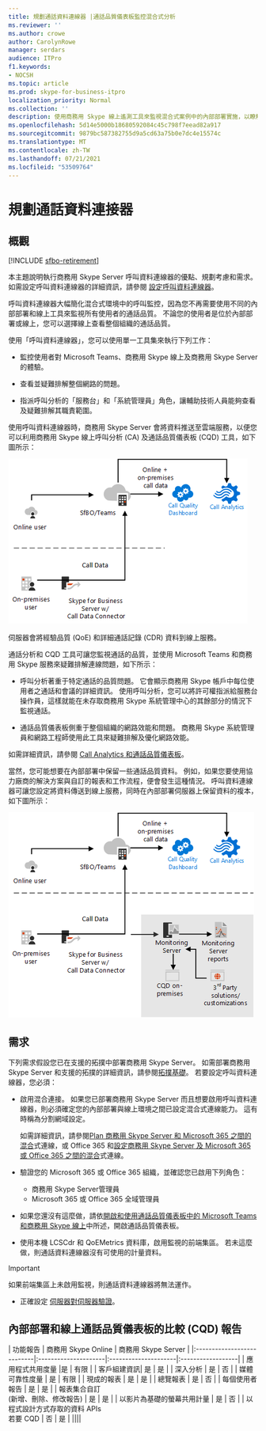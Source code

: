```yaml
---
title: 規劃通話資料連線器 |通話品質儀表板監控混合式分析
ms.reviewer: ''
ms.author: crowe
author: CarolynRowe
manager: serdars
audience: ITPro
f1.keywords:
- NOCSH
ms.topic: article
ms.prod: skype-for-business-itpro
localization_priority: Normal
ms.collection: ''
description: 使用商務用 Skype 線上遙測工具來監視混合式案例中的內部部署實施，以瞭解如何使用線上遙測工具。
ms.openlocfilehash: 5d14e5000b18680592084c45c798f7eead82a917
ms.sourcegitcommit: 9879bc587382755d9a5cd63a75b0e7dc4e15574c
ms.translationtype: MT
ms.contentlocale: zh-TW
ms.lasthandoff: 07/21/2021
ms.locfileid: "53509764"
---
```

# <a name="plan-call-data-connector"></a>規劃通話資料連接器

## <a name="overview"></a>概觀

[!INCLUDE [sfbo-retirement](../../Hub/includes/sfbo-retirement.md)]

本主題說明執行商務用 Skype Server 呼叫資料連線器的優點、規劃考慮和需求。 如需設定呼叫資料連線器的詳細資訊，請參閱 [設定呼叫資料連線器](configure-call-data-connector.md)。


呼叫資料連線器大幅簡化混合式環境中的呼叫監控，因為您不再需要使用不同的內部部署和線上工具來監視所有使用者的通話品質。 不論您的使用者是位於內部部署或線上，您可以選擇線上查看整個組織的通話品質。

使用「呼叫資料連線器」，您可以使用單一工具集來執行下列工作：

- 監控使用者對 Microsoft Teams、商務用 Skype 線上及商務用 Skype Server 的體驗。

- 查看並疑難排解整個網路的問題。

- 指派呼叫分析的「服務台」和「系統管理員」角色，讓輔助技術人員能夠查看及疑難排解其職責範圍。

使用呼叫資料連線器時，商務用 Skype Server 會將資料推送至雲端服務，以便您可以利用商務用 Skype 線上呼叫分析 (CA) 及通話品質儀表板 (CQD) 工具，如下圖所示：

![SfB 雲端語音信箱](../../sfbserver2019/media/call-data-connector-plan-1.png)

伺服器會將經驗品質 (QoE) 和詳細通話記錄 (CDR) 資料到線上服務。

通話分析和 CQD 工具可讓您監視通話的品質，並使用 Microsoft Teams 和商務用 Skype 服務來疑難排解連線問題，如下所示：

- 呼叫分析著重于特定通話的品質問題。 它會顯示商務用 Skype 帳戶中每位使用者之通話和會議的詳細資訊。  使用呼叫分析，您可以將許可權指派給服務台操作員，這樣就能在未存取商務用 Skype 系統管理中心的其餘部分的情況下監視通話。

- 通話品質儀表板側重于整個組織的網路效能和問題。 商務用 Skype 系統管理員和網路工程師使用此工具來疑難排解及優化網路效能。

如需詳細資訊，請參閱 [Call Analytics 和通話品質儀表板](/SkypeForBusiness/using-call-quality-in-your-organization/difference-between-call-analytics-and-call-quality-dashboard)。

當然，您可能想要在內部部署中保留一些通話品質資料。 例如，如果您要使用協力廠商的解決方案與自訂的報表和工作流程，便會發生這種情況。  呼叫資料連線器可讓您設定將資料傳送到線上服務，同時在內部部署伺服器上保留資料的複本，如下圖所示：

![SfB 雲端語音信箱](../../sfbserver2019/media/call-data-connector-plan-2.png)

## <a name="requirements"></a>需求

下列需求假設您已在支援的拓撲中部署商務用 Skype Server。  如需部署商務用 Skype Server 和支援的拓撲的詳細資訊，請參閱[拓撲基礎](../../SfbServer/plan-your-deployment/topology-basics/topology-basics.md)。 若要設定呼叫資料連線器，您必須：

- 啟用混合連接。 如果您已部署商務用 Skype Server 而且想要啟用呼叫資料連線器，則必須確定您的內部部署與線上環境之間已設定混合式連線能力。 這有時稱為分割網域設定。

   如需詳細資訊，請參閱[Plan 商務用 Skype Server 和 Microsoft 365 之間的混合](plan-hybrid-connectivity.md)式連線，或 Office 365 和[設定商務用 Skype Server 及 Microsoft 365 或 Office 365 之間的混合](configure-hybrid-connectivity.md)式連線。

- 驗證您的 Microsoft 365 或 Office 365 組織，並確認您已啟用下列角色：

  - 商務用 Skype Server管理員
  - Microsoft 365 或 Office 365 全域管理員

- 如果您還沒有這麼做，請依[開啟和使用通話品質儀表板中的 Microsoft Teams 和商務用 Skype 線上](/microsoftteams/turning-on-and-using-call-quality-dashboard)中所述，開啟通話品質儀表板。

- 使用本機 LCSCdr 和 QoEMetrics 資料庫，啟用監視的前端集區。 若未這麼做，則通話資料連線器沒有可使用的計量資料。

> [!IMPORTANT]
> 如果前端集區上未啟用監視，則通話資料連線器將無法運作。

- 正確設定 [伺服器對伺服器驗證](../../SfbServer/manage/authentication/server-to-server-and-partner-applications.md)。 

## <a name="comparison-of-on-premises-and-online-call-quality-dashboard-cqd-reports"></a>內部部署和線上通話品質儀表板的比較 (CQD) 報告

| 功能報告 | 商務用 Skype Online | 商務用 Skype Server   |
|:---------------------------|:---------------------|:---------------------|:------------------|
| 應用程式共用度量 |是 | 有限 |
| 客戶組建資訊| 是 | 是 |
| 深入分析 | 是 | 否 |
| 媒體可靠性度量 | 是 | 有限 |
| 現成的報表 | 是 | 是 |
| 總覽報表 | 是 | 否 |
| 每個使用者報告 | 是 | 是 |
| 報表集合自訂 <br>  (新增、刪除、修改報告)  | 是 | 是 |
| 以影片為基礎的螢幕共用計量 | 是 | 否 |
| 以程式設計方式存取的資料 APIs <br> 若要 CQD | 否 | 是 |
||||